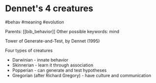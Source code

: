 # Dennet's 4 creatures

#behav #meaning #evolution

Parents: [[bib_behavior]]
Other possible keywords: mind

Tower of Generate-and-Test, by Dennet (1995)

Four types of creatures
* Darwinian - innate behavior
* Skinnerian - learn it through association
* Popperian - can generate and test hypotheses
* Gregorian (after Richard Gregory) - have culture and communication